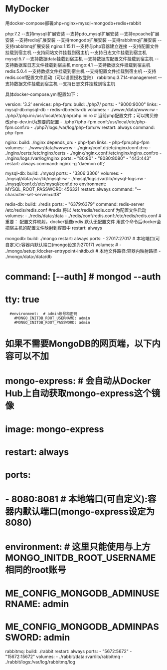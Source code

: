 # MyDocker
用docker-compose部署php+nginx+mysql+mongodb+redis+rabbit

php:7.2
	--支持mysqli扩展安装
	--支持pdo_mysql扩展安装
	--支持opcache扩展安装
	--支持redis扩展安装
	--支持mongodb扩展安装
	--支持rabbitmq扩展安装
	--支持rabbitmq扩展安装
nginx:1.15.11
	--支持与php容器建立连接
	--支持配置文件挂载到宿主机
	--支持网站文件挂载到宿主机
	--支持日志文件挂载到宿主机
mysql:5.7
	--支持数据data挂载到宿主机
    --支持数据库配置文件挂载到宿主机
	--支持数据库日志文件挂载到宿主机
mongo:4.1
	--支持数据文件挂载到宿主机
redis:5.0.4
	--支持数据文件挂载到宿主机
	--支持配置文件挂载到宿主机
	--支持redis.conf配置文件启动（可以设置授权登陆）
rabbitmq:3.7.14-management
	--支持数据文件挂载到宿主机
	--支持日志文件挂载到宿主机

具体docker-compose.yml配置如下：

version: '3.2'
services:
  php-fpm:
      build: ./php7/
      ports:
        - "9000:9000"
      links:
        - mysql-db:mysql-db
        - redis-db:redis-db
      volumes:
        - ./www:/data/www:rw
        - ./php7/php.ini:/usr/local/etc/php/php.ini:ro # 当前php配置文件；可以拷贝修改php-dev.ini为想要的配置
        - ./php7/php-fpm.conf:/usr/local/etc/php-fpm.conf:ro
        - ./php7/logs:/var/log/php-fpm:rw
      restart: always
      command: php-fpm

  nginx:
      build: ./nginx
      depends_on:
        - php-fpm
      links:
        - php-fpm:php-fpm
      volumes:
        - ./www:/data/www:rw
        - ./nginx/conf.d:/etc/nginx/conf.d:ro
        - ./nginx/certs:/etc/nginx/certs
        - ./nginx/nginx.conf:/etc/nginx/nginx.conf:ro
        - ./nginx/logs:/var/log/nginx
      ports:
        - "80:80"
        - "8080:8080"
        - "443:443"
      restart: always
      command: nginx -g 'daemon off;'

  mysql-db:
      build: ./mysql
      ports:
        - "3306:3306"
      volumes:
        - ./mysql/data:/var/lib/mysql:rw
        - ./mysql/logs:/var/lib/mysql-logs:rw
        - ./mysql/conf.d:/etc/mysql/conf.d:ro
      environment:
        MYSQL_ROOT_PASSWORD: 456321
      restart: always
      command: "--character-set-server=utf8"

  redis-db:
      build: ./redis
      ports:
        - "6379:6379"
      command: redis-server /etc/redis/redis.conf #redis 将以 /etc/redis/redis.conf 为配置文件启动
      volumes:
        - ./redis/data:/data
        - ./redis/conf/redis.conf:/etc/redis/redis.conf  # 重要： 配置文件映射，docker镜像redis 默认无配置文件 用这个命令后docker会把宿主机的配置文件映射到容器中
      restart: always

  mongodb:
      build: ./mongo
      restart: always
      ports:
        - 27017:27017  # 本地端口(可自定义):容器内默认端口(mongo设定为27017)
      volumes:
      #  - ./mongo/setup:/docker-entrypoint-initdb.d/  # 本地文件路径:容器内映射路径
        - ./mongo/data:/data/db
#      command: [--auth]   # mongod --auth
#      tty: true
      #environment:  # admin账号和密码
        #MONGO_INITDB_ROOT_USERNAME: admin
        #MONGO_INITDB_ROOT_PASSWORD: admin

# 如果不需要MongoDB的网页端，以下内容可以不加
#  mongo-express:  # 会自动从Docker Hub上自动获取mongo-express这个镜像
#    image: mongo-express
#    restart: always
#    ports:
#    - 8080:8081  # 本地端口(可自定义):容器内默认端口(mongo-express设定为8080)
#    environment:  # 这里只能使用与上方MONGO_INITDB_ROOT_USERNAME相同的root账号
#      ME_CONFIG_MONGODB_ADMINUSERNAME: admin
#      ME_CONFIG_MONGODB_ADMINPASSWORD: admin

  rabbitmq:
      build: ./rabbit
      restart: always
      ports:
        - "5672:5672"
        - "15672:15672"
      volumes:
        - ./rabbit/data:/var/lib/rabbitmq
        - ./rabbit/logs:/var/log/rabbitmq/log
